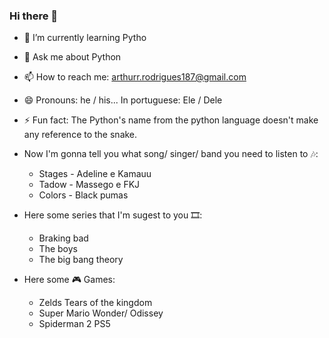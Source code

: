 ### Hi there 👋


- 🌱 I’m currently learning Pytho
- 💬 Ask me about Python
- 📫 How to reach me: arthurr.rodrigues187@gmail.com
- 😄 Pronouns: he / his... In portuguese: Ele / Dele
- ⚡ Fun fact: The Python's name from the python language doesn't make any reference to the snake.

- Now I'm gonna tell you what song/ singer/ band you need to listen to 🎶:
    * Stages - Adeline e Kamauu
    * Tadow - Massego e FKJ
    * Colors - Black pumas

- Here some series that I'm sugest to you 🎞:
    * Braking bad
    * The boys
    * The big bang theory

- Here some 🎮 Games:
    * Zelds Tears of the kingdom
    * Super Mario Wonder/ Odissey
    * Spiderman 2 PS5
  
      

